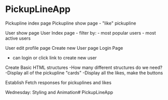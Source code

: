 # PickupLineApp

Pickupline index page
Pickupline show page
    - "like" pickupline

User show page
User Index page 
    - filter by:
      - most popular users 
      - most active users

User edit profile page
Create new User page
Login Page
  - can login or click link to create new user








Create Basic HTML structures
    -How many different structures do we need?
    -Display all of the pickupline "cards"
    -Display all the likes, make the buttons

Establish Fetch responses for pickuplines and likes


Wednesday: Styling and Animation# PickupLineApp
